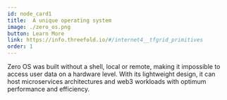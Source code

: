 ```yaml
---
id: node_card1
title:  A unique operating system
image: ./zero_os.png
button: Learn More
link: https://info.threefold.io/#/internet4__tfgrid_primitives
order: 1
---
```


Zero OS was built without a shell, local or remote, making it impossible to access user data on a hardware level. With its lightweight design, it can host microservices architectures and web3 workloads with optimum performance and efficiency. 
